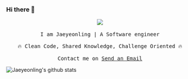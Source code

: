 ### Hi there 👋

<p align="center">
  <img src="https://github.githubassets.com/images/mona-whisper.gif">
  <br><br>
  <samp>
    I am Jaeyeonling | A Software engineer
    <br><br>
    🔥 Clean Code, Shared Knowledge, Challenge Oriented 🔥
    <br><br>
    Contact me on <a href="mailto:jaeyeonling@gmail.com">Send an Email</a>
  </samp>
</p>

![Jaeyeonling's github stats](https://github-readme-stats.vercel.app/api?username=jaeyeonling&show_icons=true&theme=dracula&hide=stars)

<!--
**jaeyeonling/jaeyeonling** is a ✨ _special_ ✨ repository because its `README.md` (this file) appears on your GitHub profile.

Here are some ideas to get you started:

- 🔭 I’m currently working on ...
- 🌱 I’m currently learning ...
- 👯 I’m looking to collaborate on ...
- 🤔 I’m looking for help with ...
- 💬 Ask me about ...
- 📫 How to reach me: ...
- 😄 Pronouns: ...
- ⚡ Fun fact: ...
-->

